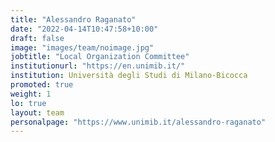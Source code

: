 ```yaml
---
title: "Alessandro Raganato"
date: "2022-04-14T10:47:58+10:00"
draft: false
image: "images/team/noimage.jpg"
jobtitle: "Local Organization Committee"
institutionurl: "https://en.unimib.it/"
institution: Università degli Studi di Milano-Bicocca
promoted: true
weight: 1
lo: true
layout: team
personalpage: "https://www.unimib.it/alessandro-raganato"
---
```

